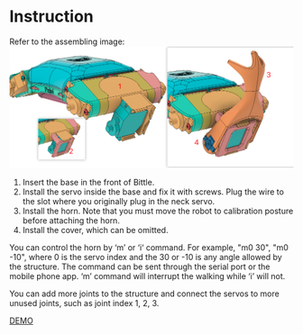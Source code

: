 # Instruction
Refer to the assembling image:![pic](https://github.com/PetoiCamp/NonCodeFiles/blob/ca1551d3b0845f3b4d12ef8c8dfee985ebc6849c/stl/BittleBeetleHorn/assemble.png)

1. Insert the base in the front of Bittle. 
2. Install the servo inside the base and fix it with screws. Plug the wire to the slot where you originally plug in the neck servo. 
3. Install the horn. Note that you must move the robot to calibration posture before attaching the horn.
4. Install the cover, which can be omitted. 

You can control the horn by ‘m’ or ‘i‘ command. For example, "m0 30", "m0 -10", where 0 is the servo index and the 30 or -10 is any angle allowed by the structure. The command can be sent through the serial port or the mobile phone app.  ‘m’ command will interrupt the walking while ‘i’ will not. 

You can add more joints to the structure and connect the servos to more unused joints, such as joint index 1, 2, 3.

[DEMO](https://youtu.be/NK2nt39-sFc)
